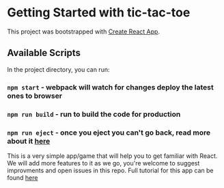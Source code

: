 # Getting Started with tic-tac-toe

This project was bootstrapped with [Create React App](https://github.com/facebook/create-react-app).

## Available Scripts

In the project directory, you can run:

### `npm start` - webpack will watch for changes deploy the latest ones to browser

### `npm run build` - run to build the code for production

### `npm run eject` - once you eject you can't go back, read more about it [here](https://create-react-app.dev/docs/available-scripts/#npm-run-eject)

This is a very simple app/game that will help you to get familiar with React.
We will add more features to it as we go, you're welcome to suggest improvments and open issues in this repo.
Full tutorial for this app can be found [here](https://react.dev/learn/tutorial-tic-tac-toe)
